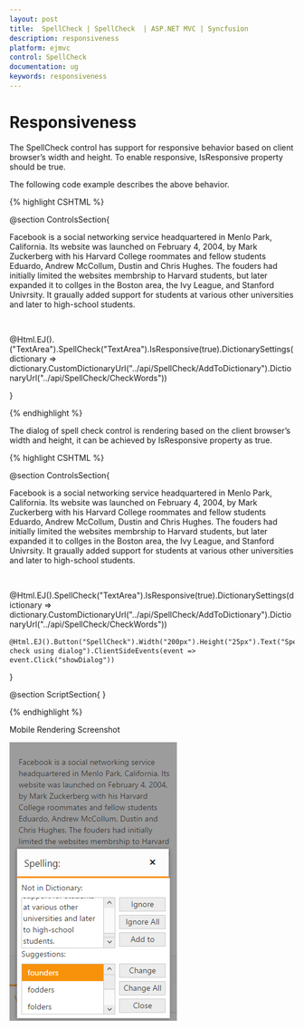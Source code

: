 ```yaml
---
layout: post
title:  SpellCheck | SpellCheck  | ASP.NET MVC | Syncfusion
description: responsiveness
platform: ejmvc
control: SpellCheck 
documentation: ug
keywords: responsiveness
---
```


# Responsiveness

The SpellCheck control has support for responsive behavior based on client browser’s width and height. To enable responsive, IsResponsive property should be true.

The following code example describes the above behavior.

{% highlight CSHTML %}

@section ControlsSection{<div id="TextArea" contenteditable="true" name="sentence">
    Facebook is a social networking service headquartered in Menlo Park, California. Its website was launched on February 4, 2004, by Mark Zuckerberg with his Harvard College roommates and fellow students Eduardo, Andrew McCollum, Dustin and Chris Hughes.
    The fouders had initially limited the websites membrship to Harvard students, but later expanded it to collges in the Boston area, the Ivy League, and Stanford Univrsity. It graually added support for students at various other universities and later to high-school students.
</div><br />
 
   @Html.EJ().("TextArea").SpellCheck("TextArea").IsResponsive(true).DictionarySettings(dictionary => dictionary.CustomDictionaryUrl("../api/SpellCheck/AddToDictionary").DictionaryUrl("../api/SpellCheck/CheckWords"))
 
}

{% endhighlight %}

The dialog of spell check control is rendering based on the client browser’s width and height, it can be achieved by IsResponsive property as true.

{% highlight CSHTML %}

@section ControlsSection{<div id="TextArea" contenteditable="true" name="sentence">
    Facebook is a social networking service headquartered in Menlo Park, California. Its website was launched on February 4, 2004, by Mark Zuckerberg with his Harvard College roommates and fellow students Eduardo, Andrew McCollum, Dustin and Chris Hughes.
    The fouders had initially limited the websites membrship to Harvard students, but later expanded it to collges in the Boston area, the Ivy League, and Stanford Univrsity. It graually added support for students at various other universities and later to high-school students.
</div><br />
 
   @Html.EJ().SpellCheck("TextArea").IsResponsive(true).DictionarySettings(dictionary => dictionary.CustomDictionaryUrl("../api/SpellCheck/AddToDictionary").DictionaryUrl("../api/SpellCheck/CheckWords"))
 
    @Html.EJ().Button("SpellCheck").Width("200px").Height("25px").Text("Spell check using dialog").ClientSideEvents(event => event.Click("showDialog"))
 
}
 
@section ScriptSection{
    <script type="text/javascript">
        function showDialog() {
            var spellObj = $("#TextArea").data("ejSpellCheck");
            spellObj.showInDialog();
        }
    </script>
}

{% endhighlight %}

Mobile Rendering Screenshot

![](responsiveness_images/responsive.png) 